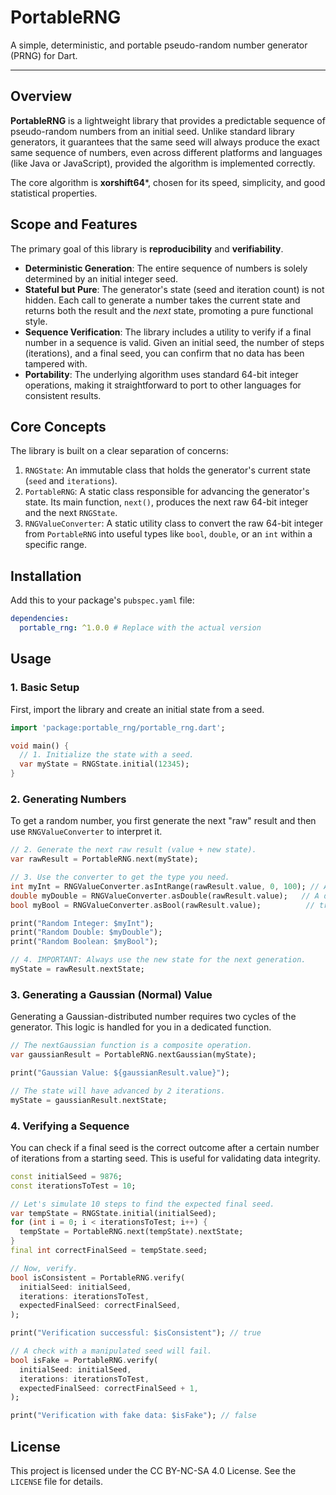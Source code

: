 # PortableRNG

A simple, deterministic, and portable pseudo-random number generator (PRNG) for Dart.

---

## Overview

**PortableRNG** is a lightweight library that provides a predictable sequence of pseudo-random numbers from an initial seed. Unlike standard library generators, it guarantees that the same seed will always produce the exact same sequence of numbers, even across different platforms and languages (like Java or JavaScript), provided the algorithm is implemented correctly.

The core algorithm is **xorshift64***, chosen for its speed, simplicity, and good statistical properties.

## Scope and Features

The primary goal of this library is **reproducibility** and **verifiability**.

* **Deterministic Generation**: The entire sequence of numbers is solely determined by an initial integer seed.
* **Stateful but Pure**: The generator's state (seed and iteration count) is not hidden. Each call to generate a number takes the current state and returns both the result and the *next* state, promoting a pure functional style.
* **Sequence Verification**: The library includes a utility to verify if a final number in a sequence is valid. Given an initial seed, the number of steps (iterations), and a final seed, you can confirm that no data has been tampered with.
* **Portability**: The underlying algorithm uses standard 64-bit integer operations, making it straightforward to port to other languages for consistent results.

## Core Concepts

The library is built on a clear separation of concerns:

1.  `RNGState`: An immutable class that holds the generator's current state (`seed` and `iterations`).
2.  `PortableRNG`: A static class responsible for advancing the generator's state. Its main function, `next()`, produces the next raw 64-bit integer and the next `RNGState`.
3.  `RNGValueConverter`: A static utility class to convert the raw 64-bit integer from `PortableRNG` into useful types like `bool`, `double`, or an `int` within a specific range.

## Installation

Add this to your package's `pubspec.yaml` file:

```yaml
dependencies:
  portable_rng: ^1.0.0 # Replace with the actual version
```

## Usage

### 1. Basic Setup

First, import the library and create an initial state from a seed.

```dart
import 'package:portable_rng/portable_rng.dart';

void main() {
  // 1. Initialize the state with a seed.
  var myState = RNGState.initial(12345);
}
```

### 2. Generating Numbers

To get a random number, you first generate the next "raw" result and then use `RNGValueConverter` to interpret it.

```dart
// 2. Generate the next raw result (value + new state).
var rawResult = PortableRNG.next(myState);

// 3. Use the converter to get the type you need.
int myInt = RNGValueConverter.asIntRange(rawResult.value, 0, 100); // An int between 0 and 99
double myDouble = RNGValueConverter.asDouble(rawResult.value);   // A double between 0.0 and 1.0
bool myBool = RNGValueConverter.asBool(rawResult.value);          // true or false

print("Random Integer: $myInt");
print("Random Double: $myDouble");
print("Random Boolean: $myBool");

// 4. IMPORTANT: Always use the new state for the next generation.
myState = rawResult.nextState;
```

### 3. Generating a Gaussian (Normal) Value

Generating a Gaussian-distributed number requires two cycles of the generator. This logic is handled for you in a dedicated function.

```dart
// The nextGaussian function is a composite operation.
var gaussianResult = PortableRNG.nextGaussian(myState);

print("Gaussian Value: ${gaussianResult.value}");

// The state will have advanced by 2 iterations.
myState = gaussianResult.nextState;
```

### 4. Verifying a Sequence

You can check if a final seed is the correct outcome after a certain number of iterations from a starting seed. This is useful for validating data integrity.

```dart
const initialSeed = 9876;
const iterationsToTest = 10;

// Let's simulate 10 steps to find the expected final seed.
var tempState = RNGState.initial(initialSeed);
for (int i = 0; i < iterationsToTest; i++) {
  tempState = PortableRNG.next(tempState).nextState;
}
final int correctFinalSeed = tempState.seed;

// Now, verify.
bool isConsistent = PortableRNG.verify(
  initialSeed: initialSeed,
  iterations: iterationsToTest,
  expectedFinalSeed: correctFinalSeed,
);

print("Verification successful: $isConsistent"); // true

// A check with a manipulated seed will fail.
bool isFake = PortableRNG.verify(
  initialSeed: initialSeed,
  iterations: iterationsToTest,
  expectedFinalSeed: correctFinalSeed + 1,
);

print("Verification with fake data: $isFake"); // false
```

## License

This project is licensed under the CC BY-NC-SA 4.0 License. See the `LICENSE` file for details.
